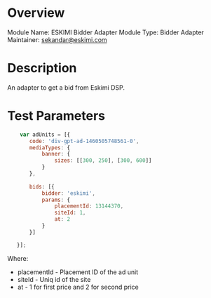 # Overview

Module Name: ESKIMI Bidder Adapter
Module Type: Bidder Adapter
Maintainer: sekandar@eskimi.com

# Description

An adapter to get a bid from Eskimi DSP.

# Test Parameters
```javascript
    var adUnits = [{
       code: 'div-gpt-ad-1460505748561-0',
       mediaTypes: {
           banner: {
               sizes: [[300, 250], [300, 600]]
           }
       },
       
       bids: [{
           bidder: 'eskimi',
           params: {
               placementId: 13144370,
               siteId: 1,
               at: 2
           }
       }]

   }];
```

Where:

* placementId - Placement ID of the ad unit
* siteId - Uniq id of the site
* at - 1 for first price and 2 for second price

